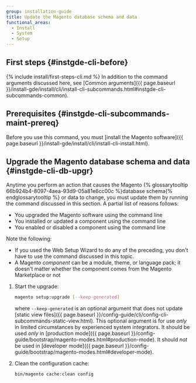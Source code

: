 ```yaml
---
group: installation-guide
title: Update the Magento database schema and data
functional_areas:
  - Install
  - System
  - Setup
---
```


## First steps {#instgde-cli-before}
{% include install/first-steps-cli.md %}
In addition to the command arguments discussed here, see [Common arguments]({{ page.baseurl }}/install-gde/install/cli/install-cli-subcommands.html#instgde-cli-subcommands-common).

## Prerequisites {#instgde-cli-subcommands-maint-prereq}

Before you use this command, you must [install the Magento software]({{ page.baseurl }}/install-gde/install/cli/install-cli-install.html).

## Upgrade the Magento database schema and data {#instgde-cli-db-upgr}

Anytime you perform an action that causes the Magento {% glossarytooltip 66b924b4-8097-4aea-93d9-05a81e6cc00c %}database schema{% endglossarytooltip %} or data to change, you must update them by running the command discussed in this section. A partial list of reasons follows:

*	You upgraded the Magento software using the command line
*	You installed or updated a component using the command line
*	You enabled or disabled a component using the command line

Note the following:

*	If you used the Web Setup Wizard to do any of the preceding, you don't have to use the command discussed in this topic.
*	A Magento *component* can be a module, theme, or language pack; it doesn't matter whether the component comes from the Magento Marketplace or not

1. Start the upgrade:

	 ```bash
   magento setup:upgrade [--keep-generated]
   ```

   where `--keep-generated` is an optional argument that does not update [static view files]({{ page.baseurl }}/config-guide/cli/config-cli-subcommands-static-view.html). This optional argument is for use *only* in limited circumstances by experienced system integrators. It should be used *only* in [production mode]({{ page.baseurl }}/config-guide/bootstrap/magento-modes.html#production-mode). It should *not* be used in [developer mode]({{ page.baseurl }}/config-guide/bootstrap/magento-modes.html#developer-mode).

2. Clean the configuration cache:

   ```bash
   bin/magento cache:clean config
   ```
